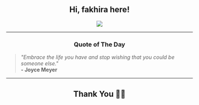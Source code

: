 <h2 align="center"> Hi, fakhira here!</h2>

<p align="center">
<a href="https://github.com/fakhiralkda" alt="github streak"><img src="https://dvst-streak.herokuapp.com/?user=fakhiralkda&theme=tokyonight&fire=DD472C"></a>
</p>

<hr>
<h3 align="center">Quote of The Day</h3>
<p align="center">
<blockquote>
<i>"Embrace the life you have and stop wishing that you could be someone else."</i>
<br>
<b>- Joyce Meyer</b>
</blockquote>
</p>


<hr>
<h2 align="center">Thank You 🙏🏼</h2>
